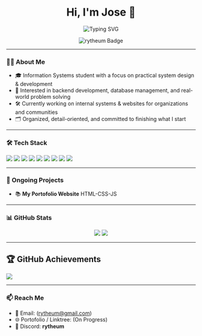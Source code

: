 <h1 align="center">Hi, I'm Jose 👋</h1>
<p align="center">
  <img src="https://readme-typing-svg.demolab.com?font=Fira+Code&size=24&duration=3000&pause=1000&color=00BFFF&center=true&vCenter=true&width=435&lines=Information+Systems+Student;Web+Developer+%7C+Laravel+%7C+PHP;Lifelong+Learner+and+Builder;" alt="Typing SVG" />
  
  <p align="center">
   <img src="https://img.shields.io/badge/@rytheum-%F0%9F%92%BB%20Web%20Dev-orange?style=flat&logo=visualstudiocode" alt="rytheum Badge" />
</p>

---

### 🧑‍💻 About Me
- 🎓 Information Systems student with a focus on practical system design & development  
- 🧩 Interested in backend development, database management, and real-world problem solving  
- 🛠️ Currently working on internal systems & websites for organizations and communities  
- 🗂️ Organized, detail-oriented, and committed to finishing what I start  

---

### 🛠️ Tech Stack

<p>
  <img src="https://img.shields.io/badge/PHP-777BB4?style=for-the-badge&logo=php&logoColor=white" />
  <img src="https://img.shields.io/badge/Laravel-E74430?style=for-the-badge&logo=laravel&logoColor=white" />
  <img src="https://img.shields.io/badge/HTML5-E34F26?style=for-the-badge&logo=html5&logoColor=white" />
  <img src="https://img.shields.io/badge/CSS3-1572B6?style=for-the-badge&logo=css3&logoColor=white" />
  <img src="https://img.shields.io/badge/JavaScript-F7DF1E?style=for-the-badge&logo=javascript&logoColor=white"/>
  <img src="https://img.shields.io/badge/MySQL-005C84?style=for-the-badge&logo=mysql&logoColor=white" />
  <img src="https://img.shields.io/badge/Tailwind-38B2AC?style=for-the-badge&logo=tailwind-css&logoColor=white" />
  <img src="https://img.shields.io/badge/Figma-F24E1E?style=for-the-badge&logo=figma&logoColor=white" />
  <img src="https://img.shields.io/badge/Git-F05032?style=for-the-badge&logo=git&logoColor=white" />
</p>

---

### 🚧 Ongoing Projects

- 📚 **My Portofolio Website** HTML-CSS-JS 
---

### 📊 GitHub Stats

<p align="center">

  
  <img src="http://github-profile-summary-cards.vercel.app/api/cards/stats?username=rytheum&theme=github"/>

  <img src="http://github-profile-summary-cards.vercel.app/api/cards/repos-per-language?username=rytheum&theme=github&exclude=exclude"/>
</p>

---
## 🏆 GitHub Achievements
<img src="https://github-profile-trophy.vercel.app/?username=yourusername&theme=darkhub&no-frame=true&column=7" />

---
### 📫 Reach Me
- 📧 Email: (rytheum@gmail.com)
- 🌐 Portofolio / Linktree: (On Progress)
- 💬 Discord: **rytheum**

